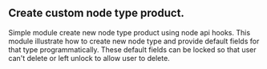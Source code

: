 ## Create custom node type product.

Simple module create new node type product using node api hooks. This module illustrate how to create new node type and provide default fields for that type programmatically. These default fields can be locked so that user can't delete or left unlock to allow user to delete.